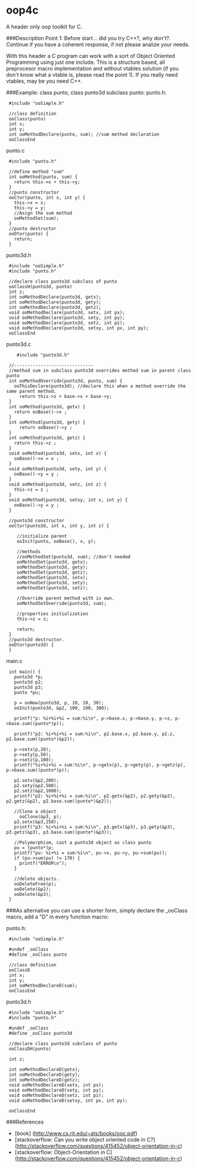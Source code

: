 oop4c
=====
A header only oop toolkit for C.

###Description
Point 1: Before start... did you try C++?, why don't?. Continue if you have a coherent response, if not please analize your needs.

With this header a C program can work with a sort of Object Oriented Programming using just one include.
This is a structure based, all preprocesor macro implementation and without vtables solution (if you don't know what a vtable is, please read the point 1). If you really need vtables, may be you need C++.

###Example: class punto, class punto3d subclass punto:
punto.h:
```
 #include "ooSimple.h"

 //class definition
 ooClass(punto)
 int x;
 int y;
 int ooMethodDeclare(punto, sum); //sum method declaration
 ooClassEnd
```
punto.c 
```
 #include "punto.h"
 
 //define method "sum"
 int ooMethod(punto, sum) {
   return this->x + this->y;
 }
 //punto constructor
 ooCtor(punto, int x, int y) {
   this->x = x;
   this->y = y;
   //Asign the sum method
   ooMethodSet(sum);
 }
 //punto destructor
 ooDtor(punto) {
   return;
 }
```

punto3d.h
```
 #include "ooSimple.h"
 #include "punto.h"

 //declare class punto3d subclass of punto
 ooClassH(punto3d, punto)
 int z;
 int ooMethodDeclare(punto3d, getx);
 int ooMethodDeclare(punto3d, gety);
 int ooMethodDeclare(punto3d, getz);
 void ooMethodDeclare(punto3d, setx, int px);
 void ooMethodDeclare(punto3d, sety, int py);
 void ooMethodDeclare(punto3d, setz, int pz);
 void ooMethodDeclare(punto3d, setxy, int px, int py);
 ooClassEnd
```

punto3d.c
```
	#include "punto3d.h"
  
 //------------------------------
 //method sum in subclass punto3d overrides method sum in parent class punto
 int ooMethodOverride(punto3d, punto, sum) {
   ooThisDeclare(punto3d); //declare this when a method override the same parent method.
	 return this->z + base->x + base->y;
 }
 int ooMethod(punto3d, getx) {
   return ooBase()->x ;
 }
 int ooMethod(punto3d, gety) {
	 return ooBase()->y ;
 }
 int ooMethod(punto3d, getz) {
   return this->z ;
 }
 void ooMethod(punto3d, setx, int x) {
   ooBase()->x = x ;
 }
 void ooMethod(punto3d, sety, int y) {
   ooBase()->y = y ;
 }
 void ooMethod(punto3d, setz, int z) {
   this->z = z ;
 }
 void ooMethod(punto3d, setxy, int x, int y) {
   ooBase()->y = y ;
 }
 
 //punto3d constructor
 ooCtor(punto3d, int x, int y, int z) {

	//initialize parent
	ooInit(punto, ooBase(), x, y);

	//methods
	//ooMethodSet(punto3d, sum); //don't needed
	ooMethodSet(punto3d, getx);
	ooMethodSet(punto3d, gety);
	ooMethodSet(punto3d, getz);
	ooMethodSet(punto3d, setx);
	ooMethodSet(punto3d, sety);
	ooMethodSet(punto3d, setz);

	//Override parent method with is own.
	ooMethodSetOverride(punto3d, sum);

	//properties initialization
	this->z = z;

	return;
 }
 //punto3d destructor.
 ooDtor(punto3d) {
 }
```
main.c
```
 int main() {
   punto3d *p;
   punto3d p2;
   punto3d p3;
   punto *pu;
	
   p = ooNew(punto3d, p, 10, 10, 30);
   ooInit(punto3d, &p2, 100, 100, 300);
 
   printf("p: %i+%i+%i = sum:%i\n", p->base.x, p->base.y, p->z, p->base.sum((punto*)p));

   printf("p2: %i+%i+%i = sum:%i\n", p2.base.x, p2.base.y, p2.z, p2.base.sum((punto*)&p2));
  
   p->setx(p,20);
   p->sety(p,50);
   p->setz(p,100);
   printf("%i+%i+%i = sum:%i\n", p->getx(p), p->gety(p), p->getz(p), p->base.sum((punto*)p)); 

   p2.setx(&p2,200);
   p2.sety(&p2,500);
   p2.setz(&p2,1000);
   printf("p2: %i+%i+%i = sum:%i\n", p2.getx(&p2), p2.gety(&p2), p2.getz(&p2), p2.base.sum((punto*)&p2));
  
   //Clone a object
 	 ooClone(&p3, p);
   p2.setx(&p3,250);
   printf("p3: %i+%i+%i = sum:%i\n", p3.getx(&p3), p3.gety(&p3), p3.getz(&p3), p3.base.sum((punto*)&p3)); 

   //Polymorphism, cast a punto3d object as class punto
   pu = (punto*)p;
   printf("pu: %i+%i = sum:%i\n", pu->x, pu->y, pu->sum(pu));
   if (pu->sum(pu) != 170) {
     printf("ERROR\n");
   }
 
   //delete objects.
   ooDeleteFree(p);
   ooDelete(&p2);
   ooDelete(&p3);
 }
```

###As alternative you can use a shorter form, simply declare the _ooClass macro, add a "D" in every function macro:

punto.h:
``` 
 #include "ooSimple.h"
 
 #undef _ooClass
 #define _ooClass punto

 //class definition
 ooClassD
 int x;
 int y;
 int ooMethodDeclareD(sum);
 ooClassEnd
```
punto3d.h
```
 #include "ooSimple.h"
 #include "punto.h"

 #undef _ooClass
 #define _ooClass punto3d
 
 //declare class punto3d subclass of punto
 ooClassDH(punto)
 
 int z;
 
 int ooMethodDeclareD(getx);
 int ooMethodDeclareD(gety);
 int ooMethodDeclareD(getz);
 void ooMethodDeclareD(setx, int px);
 void ooMethodDeclareD(sety, int py);
 void ooMethodDeclareD(setz, int pz);
 void ooMethodDeclareD(setxy, int px, int py);

 ooClassEnd
```

###References
* [book] (http://www.cs.rit.edu/~ats/books/ooc.pdf)
* [stackoverflow: Can you write object oriented code in C?] (http://stackoverflow.com/questions/415452/object-orientation-in-c)
* [stackoverflow: Object-Orientation in C] (http://stackoverflow.com/questions/415452/object-orientation-in-c)
